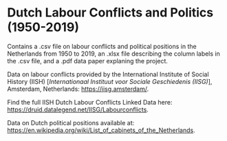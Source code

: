 # Dutch Labour Conflicts and Politics (1950-2019)

Contains a .csv file on labour conflicts and political positions in the Netherlands from 1950 to 2019, an .xlsx file describing the column labels in the .csv file, and a .pdf data paper explaning the project.

Data on labour conflicts provided by the International Institute of Social History (IISH) [_Internationaal Instituut voor Sociale Geschiedenis (IISG)_], Amsterdam, Netherlands: https://iisg.amsterdam/.

Find the full IISH Dutch Labour Conflicts Linked Data here: https://druid.datalegend.net/IISG/Labourconflicts.

Data on Dutch political positions available at: https://en.wikipedia.org/wiki/List_of_cabinets_of_the_Netherlands.
